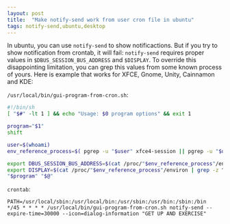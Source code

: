 ```yaml
---
layout: post
title:  "Make notify-send work from user cron file in ubuntu"
tags: notify-send,ubuntu,desktop
---
```

  In ubuntu, you can use `notify-send` to show notificactions. But if you try to show notification from crontab, it will fail: `notify-send` requires proper values in `$DBUS_SESSION_BUS_ADDRESS` and `$DISPLAY`. To override this disappointing limitation, you can grep this values from some known process of yours. Here is example that works for XFCE, Gnome, Unity, Cainnamon and KDE:

`/usr/local/bin/gui-program-from-cron.sh`:

```bash
#!/bin/sh
[ "$#" -lt 1 ] && echo "Usage: $0 program options" && exit 1

program="$1"
shift

user=$(whoami)
env_reference_process=$( pgrep -u "$user" xfce4-session || pgrep -u "$user" ciannamon-session || pgrep -u "$user" gnome-session || pgrep -u "$user" gnome-shell || pgrep -u "$user" kdeinit )

export DBUS_SESSION_BUS_ADDRESS=$(cat /proc/"$env_reference_process"/environ | grep -z ^DBUS_SESSION_BUS_ADDRESS= | sed 's/DBUS_SESSION_BUS_ADDRESS=//')
export DISPLAY=$(cat /proc/"$env_reference_process"/environ | grep -z ^DISPLAY= | sed 's/DISPLAY=//')
"$program" "$@"
```

`crontab`:

```config
PATH=/usr/local/sbin:/usr/local/bin:/usr/sbin:/usr/bin:/sbin:/bin
*/45 * * * * /usr/local/bin/gui-program-from-cron.sh notify-send --expire-time=30000 --icon=dialog-information "GET UP AND EXERCISE"
```
